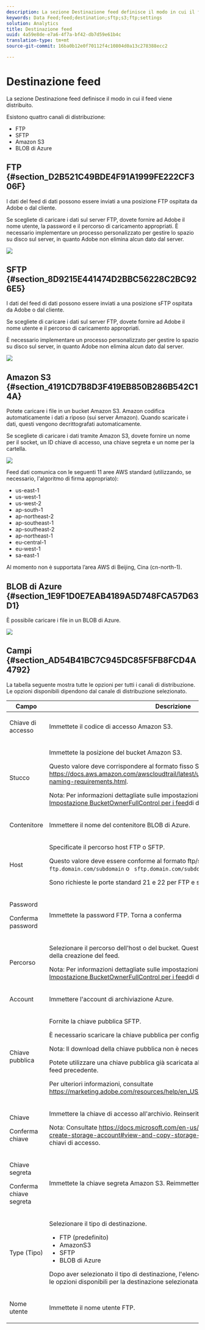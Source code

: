 ```yaml
---
description: La sezione Destinazione feed definisce il modo in cui il feed viene distribuito.
keywords: Data Feed;feed;destination;sftp;s3;ftp;settings
solution: Analytics
title: Destinazione feed
uuid: 4a59e8de-e7a6-4f7a-bf42-db7d59e61b4c
translation-type: tm+mt
source-git-commit: 16ba0b12e0f70112f4c10804d0a13c278388ecc2

---
```



# Destinazione feed

La sezione Destinazione feed definisce il modo in cui il feed viene distribuito.

Esistono quattro canali di distribuzione:

* FTP
* SFTP
* Amazon S3
* BLOB di Azure

## FTP {#section_D2B521C49BDE4F91A1999FE222CF306F}

I dati del feed di dati possono essere inviati a una posizione FTP ospitata da Adobe o dal cliente.

Se scegliete di caricare i dati sul server FTP, dovete fornire ad Adobe il nome utente, la password e il percorso di caricamento appropriati. È necessario implementare un processo personalizzato per gestire lo spazio su disco sul server, in quanto Adobe non elimina alcun dato dal server.

![](assets/dest-ftp.jpg)

## SFTP {#section_8D9215E441474D2BBC56228C2BC926E5}

I dati del feed di dati possono essere inviati a una posizione sFTP ospitata da Adobe o dal cliente.

Se scegliete di caricare i dati sul server FTP, dovete fornire ad Adobe il nome utente e il percorso di caricamento appropriati.

<!-- 

Adobe Customer Care will provide you with a Public key. Verify in recording.

 -->

È necessario implementare un processo personalizzato per gestire lo spazio su disco sul server, in quanto Adobe non elimina alcun dato dal server.

![](assets/dest-sftp.jpg)

## Amazon S3 {#section_4191CD7B8D3F419EB850B286B542C14A}

Potete caricare i file in un bucket Amazon S3. Amazon codifica automaticamente i dati a riposo (sui server Amazon). Quando scaricate i dati, questi vengono decrittografati automaticamente.

Se scegliete di caricare i dati tramite Amazon S3, dovete fornire un nome per il socket, un ID chiave di accesso, una chiave segreta e un nome per la cartella.

![](assets/dest-s3.jpg)

Feed dati comunica con le seguenti 11 aree AWS standard (utilizzando, se necessario, l'algoritmo di firma appropriato):

* us-east-1
* us-west-1
* us-west-2
* ap-south-1
* ap-northeast-2
* ap-southeast-1
* ap-southeast-2
* ap-northeast-1
* eu-central-1
* eu-west-1
* sa-east-1

Al momento non è supportata l’area AWS di Beijing, Cina (cn-north-1).

## BLOB di Azure {#section_1E9F1D0E7EAB4189A5D748FCA57D63D1}

È possibile caricare i file in un BLOB di Azure.

![](assets/azure.png)

## Campi {#section_AD54B41BC7C945DC85F5FB8FCD4A4792}

La tabella seguente mostra tutte le opzioni per tutti i canali di distribuzione. Le opzioni disponibili dipendono dal canale di distribuzione selezionato.

<table id="table_F743C620C82349D9943A13B99EA312BA"> 
 <thead> 
  <tr> 
   <th colname="col1" class="entry"> Campo </th> 
   <th colname="col2" class="entry"> Descrizione </th> 
  </tr> 
 </thead>
 <tbody> 
  <tr> 
   <td colname="col1"> <p>Chiave di accesso </p> </td> 
   <td colname="col2"> <p>Immettete il codice di accesso Amazon S3. </p> </td> 
  </tr> 
  <tr> 
   <td colname="col1"> <p>Stucco </p> </td> 
   <td colname="col2"> <p>Immettete la posizione del bucket Amazon S3. </p> <p>Questo valore deve corrispondere al formato fisso S3 corretto. Consultate <a href="https://docs.aws.amazon.com/awscloudtrail/latest/userguide/cloudtrail-s3-bucket-naming-requirements.html"  > https://docs.aws.amazon.com/awscloudtrail/latest/userguide/cloudtrail-s3-bucket-naming-requirements.html</a>. </p> <p> <p>Nota: Per informazioni dettagliate sulle impostazioni di Amazon S3, consultate <a href="/help/export/analytics-data-feed/feed-troubleshooting.md#section_6797EBBB7E6D44D4B00C7AEDF4C2EE1D"  > Impostazione BucketOwnerFullControl per i feed</a>di dati Amazon S3. </p> </p> </td> 
  </tr> 
  <tr> 
   <td colname="col1"> <p>Contenitore </p> </td> 
   <td colname="col2"> <p>Immettere il nome del contenitore BLOB di Azure. </p> </td> 
  </tr> 
  <tr> 
   <td colname="col1"> <p> Host </p> </td> 
   <td colname="col2"> <p>Specificate il percorso host FTP o SFTP. </p> <p>Questo valore deve essere conforme al formato ftp/sftp corretto <code> ftp.domain.com/subdomain</code> o <code> sftp.domain.com/subdomain</code>. </p> <p> Sono richieste le porte standard 21 e 22 per FTP e sFTP. </p> </td> 
  </tr> 
  <tr> 
   <td colname="col1"> <p>Password </p> <p>Conferma password </p> </td> 
   <td colname="col2"> <p>Immettete la password FTP. Torna a conferma </p> </td> 
  </tr> 
  <tr> 
   <td colname="col1"> <p>Percorso </p> </td> 
   <td colname="col2"> <p>Selezionare il percorso dell'host o del bucket. Questo percorso deve esistere prima della creazione del feed. </p> <p> <p>Nota: Per informazioni dettagliate sulle impostazioni di Amazon S3, consultate <a href="/help/export/analytics-data-feed/feed-troubleshooting.md#section_6797EBBB7E6D44D4B00C7AEDF4C2EE1D"  > Impostazione BucketOwnerFullControl per i feed</a>di dati Amazon S3. </p> </p> </td> 
  </tr> 
  <tr> 
   <td colname="col1"> <p>Account </p> </td> 
   <td colname="col2"> <p> Immettere l'account di archiviazione Azure. </p> </td> 
  </tr> 
  <tr> 
   <td colname="col1"> <p>Chiave pubblica </p> </td> 
   <td colname="col2"> <p>Fornite la chiave pubblica SFTP. </p> <p>È necessario scaricare la chiave pubblica per configurare l'archivio SFTP. </p> <p> <p>Nota:  Il download della chiave pubblica non è necessario per creare il feed. </p> </p> <p>Potete utilizzare una chiave pubblica già scaricata al momento della creazione di un feed precedente. </p> <p>Per ulteriori informazioni, consultate <a href="https://marketing.adobe.com/resources/help/en_US/whitepapers/ftp/ftp_sftp_dw.html"  > https://marketing.adobe.com/resources/help/en_US/whitepapers/ftp/ftp_sftp_dw.html</a>. </p> </td> 
  </tr> 
  <tr> 
   <td colname="col1"> <p>Chiave </p> <p>Conferma chiave </p> </td> 
   <td colname="col2"> <p> Immettere la chiave di accesso all'archivio. Reinserite per confermare. </p> <p> <p>Nota: Consultate <a href="https://docs.microsoft.com/en-us/azure/storage/common/storage-create-storage-account#view-and-copy-storage-access-keys"  > https://docs.microsoft.com/en-us/azure/storage/common/storage-create-storage-account#view-and-copy-storage-access-keys</a> per accedere alle chiavi di accesso. </p> </p> </td> 
  </tr> 
  <tr> 
   <td colname="col1"> <p>Chiave segreta </p> <p>Conferma chiave segreta </p> </td> 
   <td colname="col2"> <p>Immettete la chiave segreta Amazon S3. Reimmettere per confermare. </p> </td> 
  </tr> 
  <tr> 
   <td colname="col1"> <p>Type (Tipo) </p> </td> 
   <td colname="col2"> <p>Selezionare il tipo di destinazione. </p> <p> 
     <ul id="ul_B893EEDA73A34DE0AEB8570BE9027F21"> 
      <li id="li_325546FCEB404C50AA6829573CCA340B">FTP (predefinito) </li> 
      <li id="li_6A2C03115903484797485D073A610607">AmazonS3 </li> 
      <li id="li_C24540F6FCD24702B7693A515CEBE977">SFTP </li> 
      <li id="li_8E03CA78E7FE427C9F6F8B112BC76266">BLOB di Azure </li> 
     </ul> </p> <p>Dopo aver selezionato il tipo di destinazione, l'elenco dei campi cambia per riflettere le opzioni disponibili per la destinazione selezionata. </p> </td> 
  </tr> 
  <tr> 
   <td colname="col1"> <p>Nome utente </p> </td> 
   <td colname="col2"> <p>Immettete il nome utente FTP. </p> </td> 
  </tr> 
 </tbody> 
</table>

